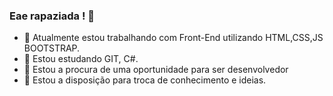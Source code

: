 ###  Eae rapaziada ! 👋

- 🔭 Atualmente estou trabalhando com Front-End utilizando HTML,CSS,JS BOOTSTRAP.
- 🌱 Estou estudando GIT, C#.
- 👯 Estou a procura de uma oportunidade para ser desenvolvedor
- 💬 Estou a disposição para troca de conhecimento e ideias.

